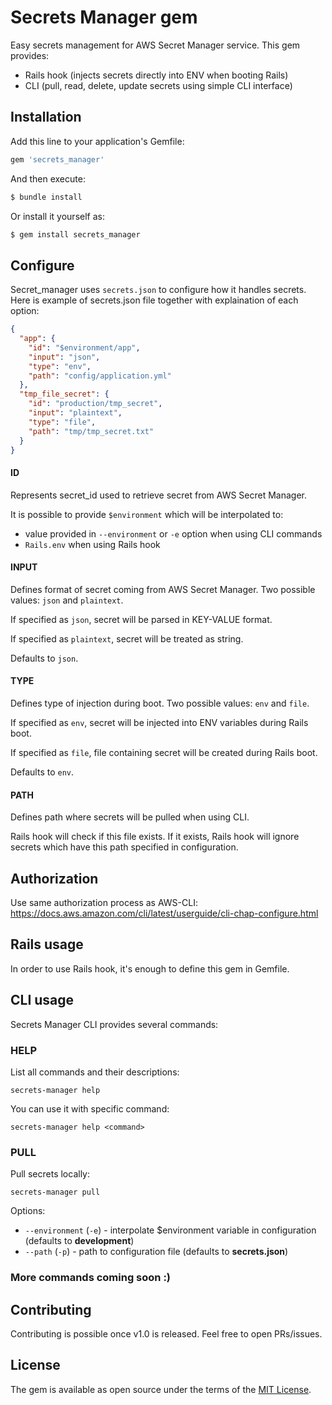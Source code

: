 # Secrets Manager gem
Easy secrets management for AWS Secret Manager service.
This gem provides:
- Rails hook (injects secrets directly into ENV when booting Rails)
- CLI (pull, read, delete, update secrets using simple CLI interface) 

## Installation
Add this line to your application's Gemfile:

```ruby
gem 'secrets_manager'
```

And then execute:
```bash
$ bundle install
```

Or install it yourself as:
```bash
$ gem install secrets_manager
```

## Configure
Secret_manager uses `secrets.json` to configure how it handles secrets. Here is example of secrets.json file together with explaination of each option:

```json
{
  "app": {
    "id": "$environment/app",
    "input": "json",
    "type": "env",
    "path": "config/application.yml"
  },
  "tmp_file_secret": {
    "id": "production/tmp_secret",
    "input": "plaintext",
    "type": "file",
    "path": "tmp/tmp_secret.txt"
  }
}
```

#### ID
Represents secret_id used to retrieve secret from AWS Secret Manager.

It is possible to provide `$environment` which will be interpolated to:
- value provided in `--environment` or `-e` option when using CLI commands
- `Rails.env` when using Rails hook

#### INPUT
Defines format of secret coming from AWS Secret Manager. Two possible values: `json` and `plaintext`.

If specified as `json`, secret will be parsed in KEY-VALUE format.

If specified as `plaintext`, secret will be treated as string.

Defaults to `json`.

#### TYPE
Defines type of injection during boot. Two possible values: `env` and `file`.

If specified as `env`, secret will be injected into ENV variables during Rails boot.

If specified as `file`, file containing secret will be created during Rails boot.

Defaults to `env`.

#### PATH
Defines path where secrets will be pulled when using CLI.

Rails hook will check if this file exists. If it exists, Rails hook will ignore secrets which have this path specified in configuration.

## Authorization
Use same authorization process as AWS-CLI:
https://docs.aws.amazon.com/cli/latest/userguide/cli-chap-configure.html

## Rails usage
In order to use Rails hook, it's enough to define this gem in Gemfile.

## CLI usage
Secrets Manager CLI provides several commands:

### HELP
List all commands and their descriptions:
```
secrets-manager help
```
You can use it with specific command:
```
secrets-manager help <command>
```

### PULL
Pull secrets locally:
```
secrets-manager pull
```
Options:
- `--environment` (`-e`) - interpolate $environment variable in configuration (defaults to **development**)
- `--path` (`-p`) - path to configuration file (defaults to **secrets.json**)

### More commands coming soon :)

## Contributing
Contributing is possible once v1.0 is released. Feel free to open PRs/issues.

## License
The gem is available as open source under the terms of the [MIT License](https://opensource.org/licenses/MIT).
